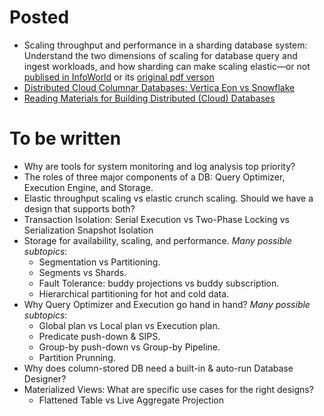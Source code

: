 # Posted
* Scaling throughput and performance in a sharding database system: Understand the two dimensions of scaling for database query and ingest workloads, and how sharding can make scaling elastic—or not [publised in InfoWorld](https://www.infoworld.com/article/3656915/scaling-throughput-and-performance-in-a-sharding-database-system.html) or its [original pdf verson](https://github.com/NGA-TRAN/Blogs/blob/main/Scaling%20thorughput%20and%20performance%20in%20a%20sharidng%20DB.pdf)
* [Distributed Cloud Columnar Databases: Vertica Eon vs Snowflake](https://github.com/NGA-TRAN/Blogs/blob/main/vertica_snowflake.md)
* [Reading Materials for Building Distributed (Cloud) Databases](https://github.com/NGA-TRAN/Blogs/blob/main/readings.md)
# To be written

* Why are tools for system monitoring and log analysis top priority?
* The roles of three major components of a DB: Query Optimizer, Execution Engine, and Storage.
* Elastic throughput scaling vs elastic crunch scaling. Should we have a design that supports both?
* Transaction Isolation: Serial Execution vs Two-Phase Locking vs Serialization Snapshot Isolation
* Storage for availability, scaling, and performance. _Many possible subtopics_:
    * Segmentation vs Partitioning.
    * Segments vs Shards.
    * Fault Tolerance: buddy projections vs buddy subscription.
    * Hierarchical partitioning for hot and cold data.
* Why Query Optimizer and Execution go hand in hand? _Many possible subtopics_:
    * Global plan vs Local plan vs Execution plan.
    * Predicate push-down & SIPS.
    * Group-by push-down vs Group-by Pipeline.
    * Partition Prunning.
* Why does column-stored DB need a built-in & auto-run Database Designer?
* Materialized Views: What are specific use cases for the right designs?
    * Flattened Table vs Live Aggregate Projection
    



